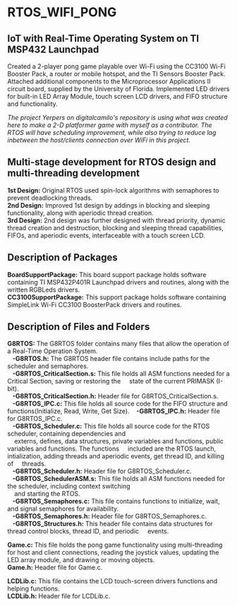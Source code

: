 # RTOS_WIFI_PONG
## IoT with Real-Time Operating System on TI MSP432 Launchpad
Created a 2-player pong game playable over Wi-Fi using the CC3100 Wi-Fi Booster Pack, a router or mobile hotspot, and the TI Sensors Booster Pack.
Attached additional components to the Microprocessor Applications II circuit board, supplied by the University of Florida.
Implemented LED drivers for built-in LED Array Module, touch screen LCD drivers, and FIFO structure and functionality.

*The project Yerpers on digitalcamilo's repository is using what was created here to make a 2-D platformer game with myself as a contributor. The RTOS will have 
scheduling improvement, while also trying to reduce lag inbetween the host/clients connection over WiFi in this project.*

## Multi-stage development for RTOS design and multi-threading development 
**1st Design:** Original RTOS used spin-lock algorithms with semaphores to prevent deadlocking threads.\
**2nd Design:** Improved 1st design by addings in blocking and sleeping functionality, along with aperiodic thread creation.\
**3rd Design:** 2nd design was further designed with thread priority, dynamic thread creation and destruction, blocking and sleeping thread capabilities,
            FIFOs, and aperiodic events, interfaceable with a touch screen LCD.

## Description of Packages
**BoardSupportPackage:** This board support package holds software containing TI MSP432P401R Launchpad drivers and routines, along with the written RGBLeds drivers.\
**CC3100SupportPackage:** This support package holds software containing SimpleLink Wi-Fi CC3100 BoosterPack drivers and routines.

## Description of Files and Folders
**G8RTOS:** The G8RTOS folder contains many files that allow the operation of a Real-Time Operation System.\
&nbsp;&nbsp;&nbsp;**-G8RTOS.h:** The G8RTOS header file contains include paths for the scheduler and semaphores.\
&nbsp;&nbsp;&nbsp;**-G8RTOS_CriticalSection.s:** This file holds all ASM functions needed for a Critical Section, saving or restoring the &nbsp;&nbsp;&nbsp;&nbsp;state of the current PRIMASK (I-bit).\
&nbsp;&nbsp;&nbsp;**-G8RTOS_CriticalSection.h:** Header file for G8RTOS_CriticalSection.s.\
&nbsp;&nbsp;&nbsp;**-G8RTOS_IPC.c:** This file holds all source code for the FIFO structure and functions(Initialize, Read, Write, Get Size).
&nbsp;&nbsp;&nbsp;**-G8RTOS_IPC.h:** Header file for G8RTOS_IPC.c.\
&nbsp;&nbsp;&nbsp;**-G8RTOS_Scheduler.c:** This file holds all source code for the RTOS scheduler, containing dependencies and\
&nbsp;&nbsp;&nbsp;&nbsp;externs, defines, data structures, private variables and functions, public variables and functions. The functions 
&nbsp;&nbsp;&nbsp;&nbsp;included are the RTOS launch, intialization, adding threads and aperiodic events, get thread ID, and killing of
&nbsp;&nbsp;&nbsp;&nbsp;threads.\
&nbsp;&nbsp;&nbsp;**-G8RTOS_Scheduler.h:** Header file for G8RTOS_Scheduler.c.\
&nbsp;&nbsp;&nbsp;**-G8RTOS_SchedulerASM.s:** This file holds all ASM functions needed for the scheduler, including context switching\
&nbsp;&nbsp;&nbsp;&nbsp;and starting the RTOS.\
&nbsp;&nbsp;&nbsp;**-G8RTOS_Semaphores.c:** This file contains functions to initialize, wait, and signal semaphores for availability.\
&nbsp;&nbsp;&nbsp;**-G8RTOS_Semaphores.h:** Header file for G8RTOS_Semaphores.c.\
&nbsp;&nbsp;&nbsp;**-G8RTOS_Structures.h:** This header file contains data structures for thread control blocks, thread ID, and periodic 
&nbsp;&nbsp;&nbsp;&nbsp;events.

**Game.c:** This file holds the pong game functionality using multi-threading for host and client connections, reading the joystick values, updating the LED array module, and drawing or moving objects.\
**Game.h:** Header file for Game.c.

**LCDLib.c:** This file contains the LCD touch-screen drivers functions and helping functions.\
**LCDLib.h:** Header file for LCDLib.c.
